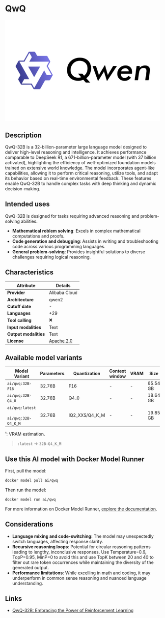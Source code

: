 # QwQ

![logo](https://github.com/docker/model-cards/raw/refs/heads/main/logos/qwen-280x184-overview@2x.svg)

## Description
QwQ-32B is a 32-billion-parameter large language model designed to deliver high-level reasoning and intelligence. It achieves performance comparable to DeepSeek R1, a 671-billion-parameter model (with 37 billion activated), highlighting the efficiency of well-optimized foundation models trained on extensive world knowledge.
The model incorporates agent-like capabilities, allowing it to perform critical reasoning, utilize tools, and adapt its behavior based on real-time environmental feedback. These features enable QwQ-32B to handle complex tasks with deep thinking and dynamic decision-making.

## Intended uses

QwQ-32B is designed for tasks requiring advanced reasoning and problem-solving abilities.

- **Mathematical roblem solving**: Excels in complex mathematical computations and proofs.
- **Code generation and debugging**: Assists in writing and troubleshooting code across various programming languages.
- **General problem-solving**: Provides insightful solutions to diverse challenges requiring logical reasoning.

## Characteristics

| Attribute             | Details            |
|---------------------- |--------------------|
| **Provider**          | Alibaba Cloud      |
| **Architecture**      | qwen2              |
| **Cutoff date**       | -                  |
| **Languages**         | +29                |
| **Tool calling**      | ❌                 |
| **Input modalities**  | Text               |
| **Output modalities** | Text               |
| **License**           | [Apache 2.0](https://github.com/QwenLM/QwQ/blob/main/LICENSE)|

## Available model variants

| Model Variant | Parameters | Quantization | Context window | VRAM | Size |
|---------------|------------|--------------|----------------|------|-------|
| `ai/qwq:32B-F16` | 32.76B | F16 | - | - | 65.54 GB |
| `ai/qwq:32B-Q4_0` | 32.76B | Q4_0 | - | - | 18.64 GB |
| `ai/qwq:latest`<br><br>`ai/qwq:32B-Q4_K_M` | 32.76B | IQ2_XXS/Q4_K_M | - | - | 19.85 GB |

¹: VRAM estimation.

> `:latest` → `32B-Q4_K_M`

## Use this AI model with Docker Model Runner

First, pull the model:

```bash
docker model pull ai/qwq
```

Then run the model:

```bash
docker model run ai/qwq
```

For more information on Docker Model Runner, [explore the documentation](https://docs.docker.com/desktop/features/model-runner/).

## Considerations

- **Language mixing and code-switching**: The model may unexpectedly switch languages, affecting response clarity. 
- **Recursive reasoning loops**: Potential for circular reasoning patterns leading to lengthy, inconclusive responses. Use Temperature=0.6, TopP=0.95, MinP=0 to avoid this and use TopK between 20 and 40 to filter out rare token occurrences while maintaining the diversity of the generated output.
- **Performance limitations**: While excelling in math and coding, it may underperform in common sense reasoning and nuanced language understanding.

## Links

- [QwQ-32B: Embracing the Power of Reinforcement Learning](https://qwenlm.github.io/blog/qwq-32b/)
